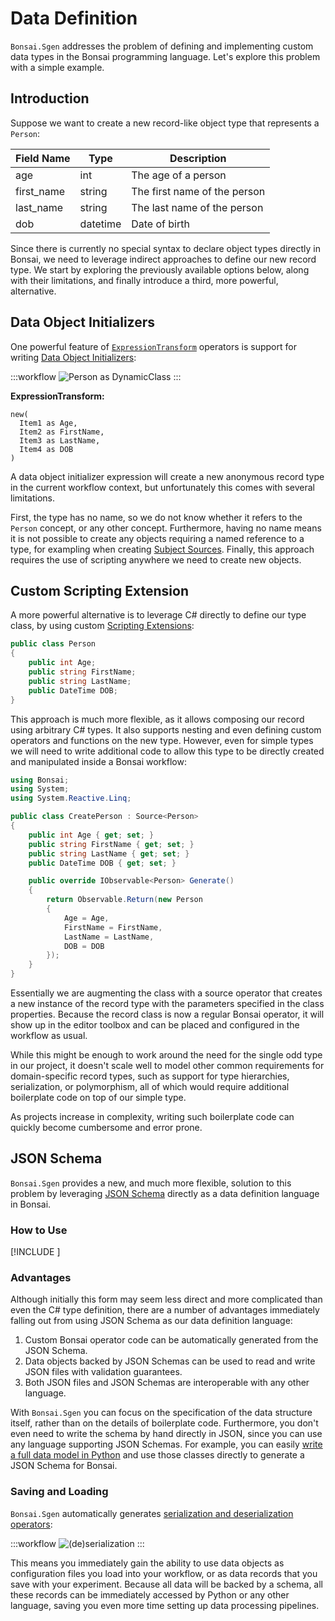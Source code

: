 # Data Definition

`Bonsai.Sgen` addresses the problem of defining and implementing custom data types in the Bonsai programming language. Let's explore this problem with a simple example.

## Introduction

Suppose we want to create a new record-like object type that represents a `Person`:

| Field Name | Type     | Description                  |
|------------|----------|------------------------------|
| age        | int      | The age of a person          |
| first_name | string   | The first name of the person |
| last_name  | string   | The last name of the person  |
| dob        | datetime | Date of birth                |

Since there is currently no special syntax to declare object types directly in Bonsai, we need to leverage indirect approaches to define our new record type. We start by exploring the previously available options below, along with their limitations, and finally introduce a third, more powerful, alternative.

## Data Object Initializers

One powerful feature of [`ExpressionTransform`](xref:Bonsai.Scripting.Expressions.ExpressionTransform) operators is support for writing [Data Object Initializers](xref:Bonsai.Scripting.Expressions.ExpressionTransform#data-object-initializers):

:::workflow
![Person as DynamicClass](~/workflows/person-example-dynamic-class.bonsai)
:::

**ExpressionTransform:**
```
new(
  Item1 as Age,
  Item2 as FirstName,
  Item3 as LastName,
  Item4 as DOB
)
```

A data object initializer expression will create a new anonymous record type in the current workflow context, but unfortunately this comes with several limitations.

First, the type has no name, so we do not know whether it refers to the `Person` concept, or any other concept. Furthermore, having no name means it is not possible to create any objects requiring a named reference to a type, for exampling when creating [Subject Sources](https://bonsai-rx.org/docs/articles/subjects.html#source-subjects). Finally, this approach requires the use of scripting anywhere we need to create new objects.

## Custom Scripting Extension

A more powerful alternative is to leverage C# directly to define our type class, by using custom [Scripting Extensions](https://bonsai-rx.org/docs/articles/scripting-extensions.html):

```csharp
public class Person
{
    public int Age;
    public string FirstName;
    public string LastName;
    public DateTime DOB;
}
```

This approach is much more flexible, as it allows composing our record using arbitrary C# types. It also supports nesting and even defining custom operators and functions on the new type. However, even for simple types we will need to write additional code to allow this type to be directly created and manipulated inside a Bonsai workflow:

```csharp
using Bonsai;
using System;
using System.Reactive.Linq;

public class CreatePerson : Source<Person>
{
    public int Age { get; set; }
    public string FirstName { get; set; }
    public string LastName { get; set; }
    public DateTime DOB { get; set; }

    public override IObservable<Person> Generate()
    {
        return Observable.Return(new Person
        {
            Age = Age,
            FirstName = FirstName,
            LastName = LastName,
            DOB = DOB
        });
    }
}
```

Essentially we are augmenting the class with a source operator that creates a new instance of the record type with the parameters specified in the class properties. Because the record class is now a regular Bonsai operator, it will show up in the editor toolbox and can be placed and configured in the workflow as usual.

While this might be enough to work around the need for the single odd type in our project, it doesn't scale well to model other common requirements for domain-specific record types, such as support for type hierarchies, serialization, or polymorphism, all of which would require additional boilerplate code on top of our simple type.

As projects increase in complexity, writing such boilerplate code can quickly become cumbersome and error prone.

## JSON Schema

`Bonsai.Sgen` provides a new, and much more flexible, solution to this problem by leveraging [JSON Schema](https://json-schema.org/) directly as a data definition language in Bonsai.

### How to Use

[!INCLUDE [](example-person.md)]

### Advantages

Although initially this form may seem less direct and more complicated than even the C# type definition, there are a number of advantages immediately falling out from using JSON Schema as our data definition language:

1. Custom Bonsai operator code can be automatically generated from the JSON Schema.
2. Data objects backed by JSON Schemas can be used to read and write JSON files with validation guarantees.
3. Both JSON files and JSON Schemas are interoperable with any other language.

With `Bonsai.Sgen` you can focus on the specification of the data structure itself, rather than on the details of boilerplate code. Furthermore, you don't even need to write the schema by hand directly in JSON, since you can use any language supporting JSON Schemas. For example, you can easily [write a full data model in Python](python-usage.md#model-definition) and use those classes directly to generate a JSON Schema for Bonsai.

### Saving and Loading

`Bonsai.Sgen` automatically generates [serialization and deserialization operators](basic-usage.md#serialization-and-deserialization):

:::workflow
![(de)serialization](~/workflows/simple-serialization-example.bonsai)
:::

This means you immediately gain the ability to use data objects as configuration files you load into your workflow, or as data records that you save with your experiment. Because all data will be backed by a schema, all these records can be immediately accessed by Python or any other language, saving you even more time setting up data processing pipelines.